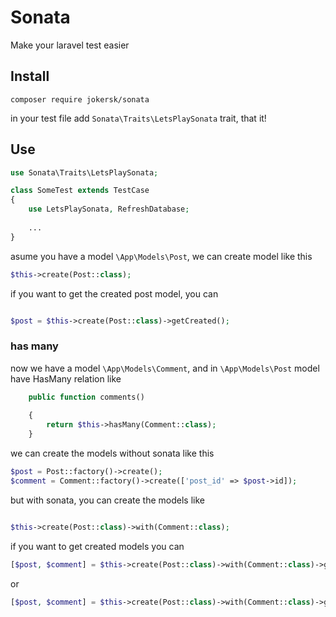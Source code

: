 # Sonata

Make your laravel test easier

## Install

```
composer require jokersk/sonata

```

in your test file add ``` Sonata\Traits\LetsPlaySonata ``` trait, that it! 

## Use

```php
use Sonata\Traits\LetsPlaySonata;

class SomeTest extends TestCase
{
    use LetsPlaySonata, RefreshDatabase;
 
    ...
}
```

asume you have a model ``` \App\Models\Post ```, we can create model like this

```php
$this->create(Post::class);

```
if you want to get the created post model, you can 

```php

$post = $this->create(Post::class)->getCreated();

```

### has many

now we have a model ``` \App\Models\Comment ```, and in ``` \App\Models\Post ``` model have HasMany relation like 
```php
    public function comments()
    
    {
        return $this->hasMany(Comment::class);
    }

```
we can create the models without sonata like this
```php
$post = Post::factory()->create();
$comment = Comment::factory()->create(['post_id' => $post->id]);

```
but with sonata, you can create the models like 

```php

$this->create(Post::class)->with(Comment::class);

```
if you want to get created models you can 
```php
[$post, $comment] = $this->create(Post::class)->with(Comment::class)->getCreated([Post::class, Comment::class]);
```
or 

```php
[$post, $comment] = $this->create(Post::class)->with(Comment::class)->getCreated();

```
